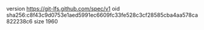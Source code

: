 version https://git-lfs.github.com/spec/v1
oid sha256:c8f43c9d0753e1aed5991ec6609fc33fe528c3cf28585cba4aa578ca822238c6
size 1960
